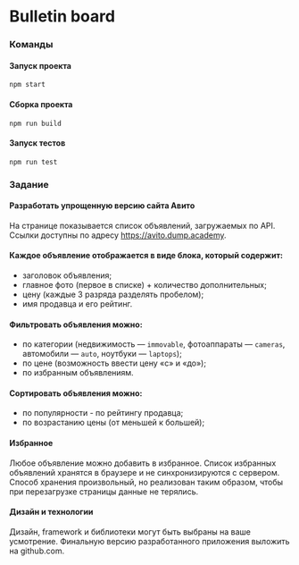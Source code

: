 # Bulletin board

### Команды

#### Запуск проекта

    npm start

#### Сборка проекта

    npm run build

#### Запуск тестов

    npm run test

### Задание

#### Разработать упрощенную версию сайта Авито

На странице показывается список объявлений, загружаемых по API. Ссылки доступны по адресу https://avito.dump.academy.

#### Каждое объявление отображается в виде блока, который содержит:

- заголовок объявления;
- главное фото (первое в списке) + количество дополнительных;
- цену (каждые 3 разряда разделять пробелом);
- имя продавца и его рейтинг.

#### Фильтровать объявления можно:

- по категории (недвижимость — `immovable`, фотоаппараты — `cameras`, автомобили — `auto`, ноутбуки — `laptops`);
- по цене (возможность ввести цену «с» и «до»);
- по избранным объявлениям.

#### Сортировать объявления можно:

- по популярности - по рейтингу продавца;
- по возрастанию цены (от меньшей к большей);

#### Избранное

Любое объявление можно добавить в избранное. Список избранных объявлений хранятся в браузере и не синхронизируются с сервером. Способ хранения произвольный, но реализован таким образом, чтобы при перезагрузке страницы данные не терялись.

#### Дизайн и технологии

Дизайн, framework и библиотеки могут быть выбраны на ваше усмотрение. Финальную версию разработанного приложения выложить на github.com.
